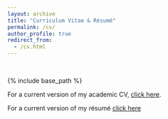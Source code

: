 ```yaml
---
layout: archive
title: "Curriculum Vitae & Résumé"
permalink: /cv/
author_profile: true
redirect_from:
  - /cv.html
---
```

<br>

{% include base_path %}

For a current version of my academic CV, [click here](/files/AlirezaMarahel_CV.pdf).

For a current version of my résumé [click here](/files/AlirezaMarahel_Resume.pdf)